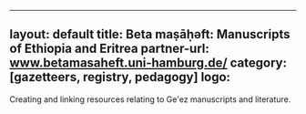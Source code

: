 ---
layout: default
title: Beta maṣāḥǝft: Manuscripts of Ethiopia and Eritrea
partner-url: www.betamasaheft.uni-hamburg.de/
category: [gazetteers, registry, pedagogy]
logo: 
--
Creating and linking resources relating to Ge'ez manuscripts and literature.